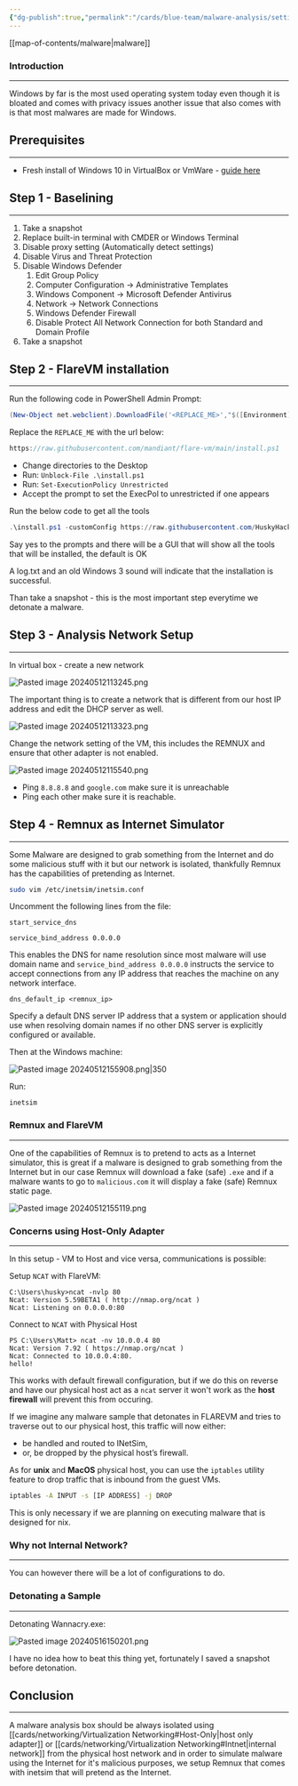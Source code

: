 ```yaml
---
{"dg-publish":true,"permalink":"/cards/blue-team/malware-analysis/setting-up-a-malware-analysis-windows-box/","tags":["malware"]}
---
```


[[map-of-contents/malware\|malware]] 
### Introduction 
---
Windows by far is the most used operating system today even though it is bloated and comes with privacy issues another issue that also comes with is that most malwares are made for Windows.

## Prerequisites
---
- Fresh install of Windows 10 in VirtualBox or  VmWare - [guide here](https://www.extremetech.com/computing/how-to-install-windows-11-in-a-virtual-machine)
## Step 1 - Baselining
---
1. Take a snapshot 
2. Replace built-in terminal with CMDER or Windows Terminal
3. Disable proxy setting (Automatically detect settings)
4. Disable Virus and Threat Protection
5. Disable Windows Defender
	1. Edit Group Policy
	2. Computer Configuration -> Administrative Templates
	3. Windows Component -> Microsoft Defender Antivirus
	4. Network -> Network Connections
	5. Windows Defender Firewall
	6. Disable Protect All Network Connection for both Standard and Domain Profile
6. Take a snapshot

## Step 2 - FlareVM installation
---
Run the following code in PowerShell Admin Prompt:

```Powershell
(New-Object net.webclient).DownloadFile('<REPLACE_ME>',"$([Environment]::GetFolderPath("Desktop"))\install.ps1")
```

Replace the `REPLACE_ME` with the url below:

```C
https://raw.githubusercontent.com/mandiant/flare-vm/main/install.ps1
```

- Change directories to the Desktop
- Run: `Unblock-File .\install.ps1`
- Run: `Set-ExecutionPolicy Unrestricted`
- Accept the prompt to set the ExecPol to unrestricted if one appears

Run the below code to get all the tools

```Powershell
.\install.ps1 -customConfig https://raw.githubusercontent.com/HuskyHacks/PMAT-labs/main/config.xml
```

Say yes to the prompts and there will be a GUI that will show all the tools that will be installed, the default is OK

A log.txt and an old Windows 3 sound will indicate that the installation is successful.

Than take a snapshot - this is the most important step everytime we detonate a malware.

## Step 3 - Analysis Network Setup
---
In virtual box - create a new network

![Pasted image 20240512113245.png](/img/user/cards/blue-team/malware-analysis/images/Pasted%20image%2020240512113245.png)

The important thing is to create a network that is different from our host IP address and edit the DHCP server as well.


![Pasted image 20240512113323.png](/img/user/cards/blue-team/malware-analysis/images/Pasted%20image%2020240512113323.png)

Change the network setting of the VM, this includes the REMNUX and ensure that other adapter is not enabled.

![Pasted image 20240512115540.png](/img/user/cards/blue-team/malware-analysis/images/Pasted%20image%2020240512115540.png)

- Ping `8.8.8.8` and `google.com` make sure it is unreachable
- Ping each other make sure it is reachable.

## Step 4 - Remnux as Internet Simulator 
---
Some Malware are designed to grab something from the Internet and do some malicious stuff with it but our network is isolated, thankfully Remnux has the capabilities of pretending as Internet.

```bash
sudo vim /etc/inetsim/inetsim.conf
```

Uncomment the following lines from the file:

```
start_service_dns

service_bind_address 0.0.0.0
```

This enables the DNS for name resolution since most malware will use domain name and `service_bind_address 0.0.0.0` instructs the service to accept connections from any IP address that reaches the machine on any network interface.

```
dns_default_ip <remnux_ip> 
```

Specify a default DNS server IP address that a system or application should use when resolving domain names if no other DNS server is explicitly configured or available.

Then at the Windows machine:

![Pasted image 20240512155908.png|350](/img/user/cards/blue-team/malware-analysis/images/Pasted%20image%2020240512155908.png)

Run:

```
inetsim
```

### Remnux and FlareVM
---
One of the capabilities of Remnux is to pretend to acts as a Internet simulator, this is great if a malware is designed to grab something from the Internet but in our case Remnux will download a fake (safe) `.exe` and if a malware wants to go to `malicious.com` it will display a fake (safe) Remnux static page.

![Pasted image 20240512155119.png](/img/user/cards/blue-team/malware-analysis/images/Pasted%20image%2020240512155119.png)

### Concerns using Host-Only Adapter
---
In this setup - VM to Host and vice versa, communications is possible:

Setup `NCAT` with FlareVM:

```
C:\Users\husky>ncat -nvlp 80
Ncat: Version 5.59BETA1 ( http://nmap.org/ncat )
Ncat: Listening on 0.0.0.0:80
```

Connect to `NCAT` with Physical Host
```
PS C:\Users\Matt> ncat -nv 10.0.0.4 80
Ncat: Version 7.92 ( https://nmap.org/ncat )
Ncat: Connected to 10.0.0.4:80.
hello!
```

This works with default firewall configuration, but if we do this on reverse and have our physical host act as a `ncat` server it won't work as the **host firewall** will prevent this from occuring.

If we imagine any malware sample that detonates in FLAREVM and tries to traverse out to our physical host, this traffic will now either:

- be handled and routed to INetSim,
- or, be dropped by the physical host’s firewall.

As for **unix** and **MacOS** physical host, you can use the `iptables` utility feature to drop traffic that is inbound from the guest VMs.

```bash
iptables -A INPUT -s [IP ADDRESS] -j DROP
```

This is only necessary if we are planning on executing malware that is designed for nix.
### Why not Internal Network?
---
You can however there will be a lot of configurations to do.
### Detonating a Sample 
---

Detonating Wannacry.exe:

![Pasted image 20240516150201.png](/img/user/cards/blue-team/malware-analysis/images/Pasted%20image%2020240516150201.png)

I have no idea how to beat this thing yet, fortunately I saved a snapshot before detonation.

## Conclusion 
---
A malware analysis box should be always isolated using [[cards/networking/Virtualization Networking#Host-Only\|host only adapter]] or [[cards/networking/Virtualization Networking#Intnet\|internal network]] from the physical host network and in order to simulate malware using the Internet for it's malicious purposes, we setup Remnux that comes with inetsim that will pretend as the Internet.



